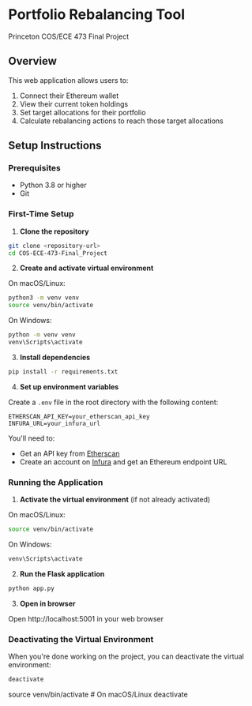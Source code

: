 # Portfolio Rebalancing Tool

Princeton COS/ECE 473 Final Project

## Overview

This web application allows users to:
1. Connect their Ethereum wallet
2. View their current token holdings
3. Set target allocations for their portfolio
4. Calculate rebalancing actions to reach those target allocations

## Setup Instructions

### Prerequisites

- Python 3.8 or higher
- Git

### First-Time Setup

1. **Clone the repository**

```bash
git clone <repository-url>
cd COS-ECE-473-Final_Project
```

2. **Create and activate virtual environment**

On macOS/Linux:
```bash
python3 -m venv venv
source venv/bin/activate
```

On Windows:
```bash
python -m venv venv
venv\Scripts\activate
```

3. **Install dependencies**

```bash
pip install -r requirements.txt
```

4. **Set up environment variables**

Create a `.env` file in the root directory with the following content:
```
ETHERSCAN_API_KEY=your_etherscan_api_key
INFURA_URL=your_infura_url
```

You'll need to:
- Get an API key from [Etherscan](https://etherscan.io/apis)
- Create an account on [Infura](https://infura.io/) and get an Ethereum endpoint URL

### Running the Application

1. **Activate the virtual environment** (if not already activated)

On macOS/Linux:
```bash
source venv/bin/activate
```

On Windows:
```bash
venv\Scripts\activate
```

2. **Run the Flask application**

```bash
python app.py
```

3. **Open in browser**

Open http://localhost:5001 in your web browser

### Deactivating the Virtual Environment

When you're done working on the project, you can deactivate the virtual environment:

```bash
deactivate
``` 

source venv/bin/activate  # On macOS/Linux
deactivate